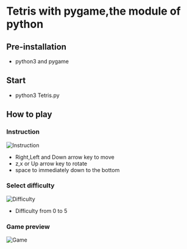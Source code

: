 # Tetris with pygame,the module of python

## Pre-installation
- python3 and pygame

## Start
- python3 Tetris.py

## How to play

### Instruction
<img src="https://i.imgur.com/Z6OjMKC.png" alt="Instruction">

- Right,Left and Down arrow key to move
- z,x or Up arrow key to rotate
- space to immediately down to the bottom

### Select difficulty
<img src="https://i.imgur.com/W8g0IiD.png" alt="Difficulty">

- Difficulty from 0 to 5

### Game preview
<img src="https://i.imgur.com/M7bpU8r.png" alt="Game">
